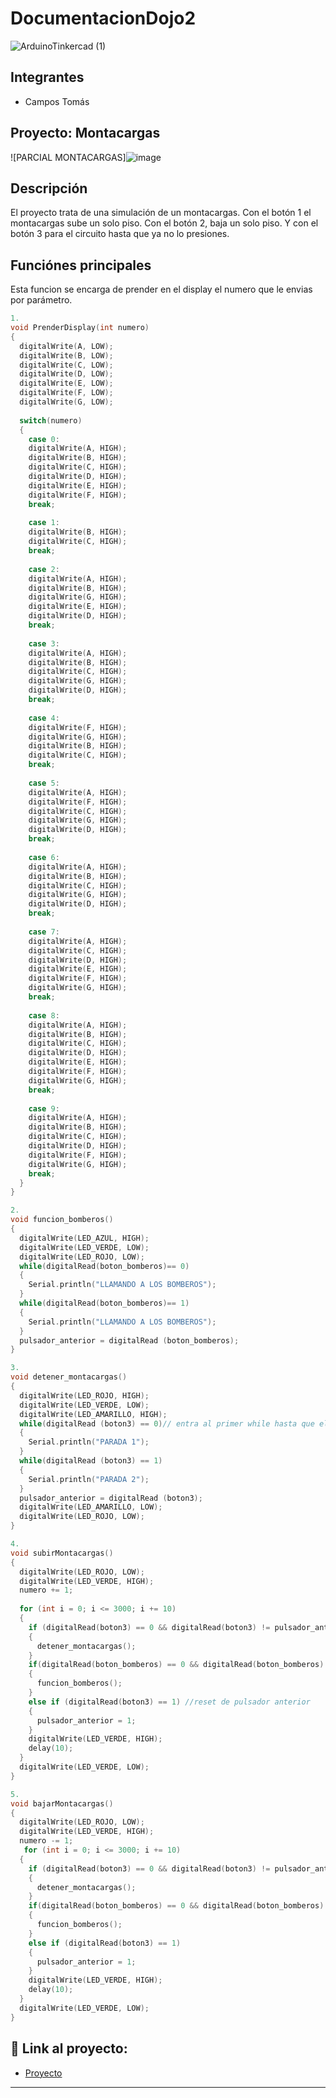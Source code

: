 # DocumentacionDojo2
![ArduinoTinkercad (1)](https://github.com/TomasCampos26/ParcialMontacargas/assets/123908697/d69e5246-4c8f-49a0-a250-39338888852d)


## Integrantes 
- Campos Tomás

## Proyecto: Montacargas
![PARCIAL MONTACARGAS]![image](https://github.com/TomasCampos26/ParcialMontacargas/assets/123908697/e47fe0f0-e205-43fd-a611-5578cc4a5b1e)



## Descripción
El proyecto trata de una simulación de un montacargas. Con el botón 1 el montacargas sube un solo piso. Con el botón 2, baja un solo piso.
Y con el botón 3 para el circuito hasta que ya no lo presiones.

## Funciónes principales
Esta funcion se encarga de prender en el display el numero que le envias por parámetro.

~~~ C (lenguaje en el que esta escrito)
1.
void PrenderDisplay(int numero)
{
  digitalWrite(A, LOW);
  digitalWrite(B, LOW);
  digitalWrite(C, LOW);
  digitalWrite(D, LOW);
  digitalWrite(E, LOW);
  digitalWrite(F, LOW);
  digitalWrite(G, LOW);
  
  switch(numero)
  {
    case 0:
    digitalWrite(A, HIGH);
    digitalWrite(B, HIGH);
    digitalWrite(C, HIGH);
    digitalWrite(D, HIGH);
    digitalWrite(E, HIGH);
    digitalWrite(F, HIGH);
    break;
    
    case 1:
    digitalWrite(B, HIGH);
    digitalWrite(C, HIGH);
    break;
    
    case 2:
    digitalWrite(A, HIGH);
    digitalWrite(B, HIGH);
    digitalWrite(G, HIGH);
    digitalWrite(E, HIGH);
    digitalWrite(D, HIGH);
    break;
  
    case 3:
    digitalWrite(A, HIGH);
    digitalWrite(B, HIGH);
    digitalWrite(C, HIGH);
    digitalWrite(G, HIGH);
    digitalWrite(D, HIGH);
    break;
    
    case 4:
    digitalWrite(F, HIGH);
    digitalWrite(G, HIGH);
    digitalWrite(B, HIGH);
    digitalWrite(C, HIGH);
    break;  
    
    case 5:
    digitalWrite(A, HIGH);
    digitalWrite(F, HIGH);
    digitalWrite(C, HIGH);
    digitalWrite(G, HIGH);
    digitalWrite(D, HIGH);
    break;  
    
    case 6:
    digitalWrite(A, HIGH);
    digitalWrite(B, HIGH);
    digitalWrite(C, HIGH);
    digitalWrite(G, HIGH);
    digitalWrite(D, HIGH);
    break;  
    
    case 7:
    digitalWrite(A, HIGH);
    digitalWrite(C, HIGH);
    digitalWrite(D, HIGH);
    digitalWrite(E, HIGH);
    digitalWrite(F, HIGH);   
    digitalWrite(G, HIGH);
    break;  
    
    case 8:
    digitalWrite(A, HIGH);
    digitalWrite(B, HIGH);
    digitalWrite(C, HIGH);
    digitalWrite(D, HIGH);
    digitalWrite(E, HIGH);
    digitalWrite(F, HIGH);   
    digitalWrite(G, HIGH);
    break;  
    
    case 9:
    digitalWrite(A, HIGH);
    digitalWrite(B, HIGH);
    digitalWrite(C, HIGH);
    digitalWrite(D, HIGH);
    digitalWrite(F, HIGH);   
    digitalWrite(G, HIGH);
    break;
  } 
}

2.
void funcion_bomberos()
{
  digitalWrite(LED_AZUL, HIGH);
  digitalWrite(LED_VERDE, LOW);
  digitalWrite(LED_ROJO, LOW);
  while(digitalRead(boton_bomberos)== 0)
  {
    Serial.println("LLAMANDO A LOS BOMBEROS");   
  }
  while(digitalRead(boton_bomberos)== 1)
  {
    Serial.println("LLAMANDO A LOS BOMBEROS");   
  }
  pulsador_anterior = digitalRead (boton_bomberos); 
}

3.
void detener_montacargas()
{
  digitalWrite(LED_ROJO, HIGH);
  digitalWrite(LED_VERDE, LOW);
  digitalWrite(LED_AMARILLO, HIGH);
  while(digitalRead (boton3) == 0)// entra al primer while hasta que el boton sea 1
  {
    Serial.println("PARADA 1");
  }
  while(digitalRead (boton3) == 1)
  {
    Serial.println("PARADA 2");   
  }
  pulsador_anterior = digitalRead (boton3);
  digitalWrite(LED_AMARILLO, LOW);
  digitalWrite(LED_ROJO, LOW);
}

4.
void subirMontacargas()
{
  digitalWrite(LED_ROJO, LOW);
  digitalWrite(LED_VERDE, HIGH);
  numero += 1;
  
  for (int i = 0; i <= 3000; i += 10) 
  {
    if (digitalRead(boton3) == 0 && digitalRead(boton3) != pulsador_anterior)
    {
      detener_montacargas();
    }
    if(digitalRead(boton_bomberos) == 0 && digitalRead(boton_bomberos) != pulsador_anterior)
    {
      funcion_bomberos();
    }
    else if (digitalRead(boton3) == 1) //reset de pulsador anterior
    {
      pulsador_anterior = 1; 
    }
    digitalWrite(LED_VERDE, HIGH);
    delay(10); 
  }  
  digitalWrite(LED_VERDE, LOW);
}

5.
void bajarMontacargas()
{
  digitalWrite(LED_ROJO, LOW);
  digitalWrite(LED_VERDE, HIGH);
  numero -= 1;
   for (int i = 0; i <= 3000; i += 10) 
  {
    if (digitalRead(boton3) == 0 && digitalRead(boton3) != pulsador_anterior)
    {
      detener_montacargas();
    }
    if(digitalRead(boton_bomberos) == 0 && digitalRead(boton_bomberos) != pulsador_anterior)
    {
      funcion_bomberos();
    }
    else if (digitalRead(boton3) == 1)
    {
      pulsador_anterior = 1;
    }
    digitalWrite(LED_VERDE, HIGH);
    delay(10);
  }
  digitalWrite(LED_VERDE, LOW);
}
~~~

## 🥇 Link al proyecto:
- [Proyecto](https://www.tinkercad.com/things/d7a2zqCZ2sz-parcial-montacargasrecuperatorio/editel)

---




